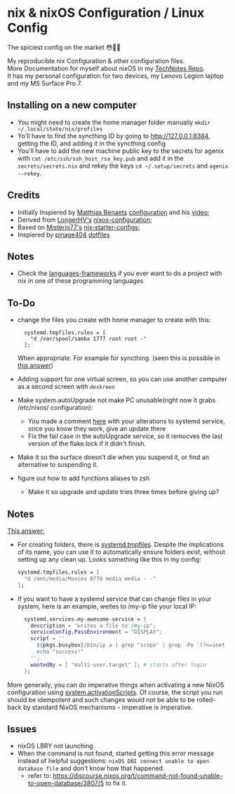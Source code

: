 # nix & nixOS Configuration / Linux Config
The spiciest config on the market 😳🥵💦

My reproducible nix Configuration & other configuration files.  
More Documentation for myself about nixOS in my [TechNotes Repo](https://github.com/Yeshey/TechNotes).  
It has my personal configuration for two devices, my Lenovo Legion laptop and my MS Surface Pro 7.

## Installing on a new computer

- You might need to create the home manager folder manually `mkdir ~/.local/state/nix/profiles`
- Yo'll have to find the syncthing ID by going to http://127.0.0.1:8384, getting the ID, and adding it in the syncthing config
- You'll have to add the new machine public key to the secrets for agenix with `cat /etc/ssh/ssh_host_rsa_key.pub` and add it in the `secrets/secrets.nix` and rekey the keys `cd ~/.setup/secrets` and `agenix --rekey`.

## Credits

- Initially Inspiered by [Matthias Benaets](https://github.com/MatthiasBenaets) [configuration](https://github.com/MatthiasBenaets/nixos-config) and his [video](https://www.youtube.com/watch?v=AGVXJ-TIv3Y);
- Derived from [LongerHV's](https://github.com/LongerHV) [nixos-configuration](https://github.com/LongerHV/nixos-configuration/tree/master);
- Based on [Misterio77's](https://github.com/Misterio77) [nix-starter-configs](https://github.com/Misterio77/nix-starter-configs);
- Inspiered by [pinage404](https://gitlab.com/pinage404) [dotfiles](https://gitlab.com/pinage404/dotfiles)

## Notes

- Check the [languages-frameworks](https://github.com/NixOS/nixpkgs/tree/master/doc/languages-frameworks) if you ever want to do a project with nix in one of these programming languages

## To-Do

- change the files you create with home manager to create with this:
  ```
    systemd.tmpfiles.rules = [
      "d /var/spool/samba 1777 root root -"
    ];
  ```
  When appropriate. For example for syncthing. (seen this is possible in [this answer](https://discourse.nixos.org/t/nixos-configuration-for-samba/17079))

- Adding support for one virtual screen, so you can use another computer as a second screen with `deskreen`

- Make system.autoUpgrade not make PC unusable(right now it grabs /etc/nixos/ configuration):
  - You made a comment [here](https://github.com/NixOS/nixpkgs/issues/77971) with your alterations to systemd service, once you know they work, give an update there
  - Fix the fail case in the autoUpgrade service, so it remocves the last version of the flake.lock if it didn't finish.

- Make it so the surface doesn't die when you suspend it, or find an alternative to suspending it.

- figure out how to add functions aliases to zsh
  - Make it so upgrade and update tries three times before giving up?

## Notes

[This answer:](https://discourse.nixos.org/t/nixos-configuration-for-samba/17079) 
- For creating folders, there is [systemd.tmpfiles](https://search.nixos.org/options?channel=unstable&from=0&size=50&sort=relevance&type=packages&query=systemd.tmpfiles). Despite the implications of its name, you can use it to automatically ensure folders exist, without setting up any clean up. Looks something like this in my config:

  ```nix
  systemd.tmpfiles.rules = [
    "d /mnt/media/Movies 0770 media media - -"
  ];
  ```

- If you want to have a systemd service that can change files in your system, here is an example, weites to /my-ip file your local IP:
  ```nix
    systemd.services.my-awesome-service = {
      description = "writes a file to /my-ip";
      serviceConfig.PassEnvironment = "DISPLAY";
      script = ''
        ${pkgs.busybox}/bin/ip a | grep "scope" | grep -Po '(?<=inet )[\d.]+' | head -n 2 | tail -n 1 > /my-ip;
        echo "success!"
      '';
      wantedBy = [ "multi-user.target" ]; # starts after login
    };
  ```

More generally, you can do imperative things when activating a new NixOS configuration using [system.activationScripts](https://search.nixos.org/options?channel=unstable&from=0&size=50&sort=relevance&type=packages&query=system.activationScripts). Of course, the script you run should be idempotent and such changes would not be able to be rolled-back by standard NixOS mechanisms - imperative is imperative.

## Issues

- nixOS LBRY not launching
- When the command is not found, started getting this error message instead of helpful suggestions: `nixOS DBI connect unable to open database file` and don't know how that happened.
  - refer to: https://discourse.nixos.org/t/command-not-found-unable-to-open-database/3807/5 to fix it. 
